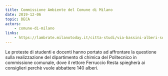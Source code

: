 ```yaml
---
title: Commissione Ambiente del Comune di Milano
date: 2019-12-06
topic: DECA
actors:
    - comune-di-milano
links:
    - https://lambrate.milanotoday.it/citta-studi/via-bassini-alberi-sospeso.html
---
```


Le proteste di studenti e docenti hanno portato ad affrontare la questione sulla realizzazione del dipartimento di chimica del Politecnico in commissione comunale, dove il rettore Ferruccio Resta spiegherà ai consiglieri perchè vuole abbattere 140 alberi.